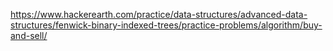 https://www.hackerearth.com/practice/data-structures/advanced-data-structures/fenwick-binary-indexed-trees/practice-problems/algorithm/buy-and-sell/
